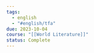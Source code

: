 ```yaml
---
tags:
  - english
  - "#english/tfa"
due: 2023-10-04
course: "[[World Literature]]"
status: Complete
---
```

